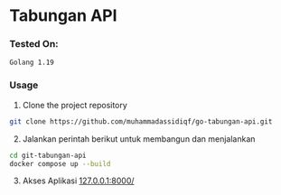 # Tabungan API

### Tested On:
    Golang 1.19

### Usage

1. Clone the project repository
```bash
git clone https://github.com/muhammadassidiqf/go-tabungan-api.git
```

2. Jalankan perintah berikut untuk membangun dan menjalankan
```bash
cd git-tabungan-api
docker compose up --build
```

3. Akses Aplikasi
[127.0.0.1:8000/](http://127.0.0.1:8000/)